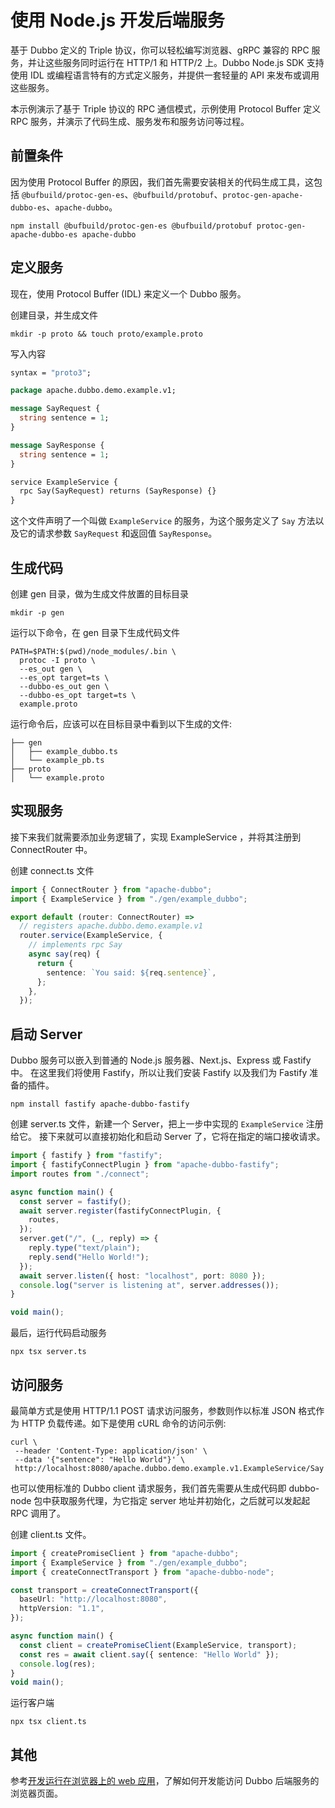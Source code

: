 # 使用 Node.js 开发后端服务

基于 Dubbo 定义的 Triple 协议，你可以轻松编写浏览器、gRPC 兼容的 RPC 服务，并让这些服务同时运行在 HTTP/1 和 HTTP/2 上。Dubbo Node.js SDK 支持使用 IDL 或编程语言特有的方式定义服务，并提供一套轻量的 API 来发布或调用这些服务。

本示例演示了基于 Triple 协议的 RPC 通信模式，示例使用 Protocol Buffer 定义 RPC 服务，并演示了代码生成、服务发布和服务访问等过程。

## <span id="precondition">前置条件</span>

因为使用 Protocol Buffer 的原因，我们首先需要安装相关的代码生成工具，这包括 `@bufbuild/protoc-gen-es`、`@bufbuild/protobuf`、`protoc-gen-apache-dubbo-es`、`apache-dubbo`。

```Shell
npm install @bufbuild/protoc-gen-es @bufbuild/protobuf protoc-gen-apache-dubbo-es apache-dubbo
```

## <span id="defineService">定义服务</span>

现在，使用 Protocol Buffer (IDL) 来定义一个 Dubbo 服务。

创建目录，并生成文件

```Shell
mkdir -p proto && touch proto/example.proto
```

写入内容

```Protobuf
syntax = "proto3";

package apache.dubbo.demo.example.v1;

message SayRequest {
  string sentence = 1;
}

message SayResponse {
  string sentence = 1;
}

service ExampleService {
  rpc Say(SayRequest) returns (SayResponse) {}
}
```

这个文件声明了一个叫做 `ExampleService` 的服务，为这个服务定义了 `Say` 方法以及它的请求参数 `SayRequest` 和返回值 `SayResponse`。

## <span id="generateCode">生成代码</span>

创建 gen 目录，做为生成文件放置的目标目录

```
mkdir -p gen
```

运行以下命令，在 gen 目录下生成代码文件

```
PATH=$PATH:$(pwd)/node_modules/.bin \
  protoc -I proto \
  --es_out gen \
  --es_opt target=ts \
  --dubbo-es_out gen \
  --dubbo-es_opt target=ts \
  example.proto
```

运行命令后，应该可以在目标目录中看到以下生成的文件:

```Plain Text
├── gen
│   ├── example_dubbo.ts
│   └── example_pb.ts
├── proto
│   └── example.proto
```

## <span id="implementService">实现服务</span>

接下来我们就需要添加业务逻辑了，实现 ExampleService ，并将其注册到 ConnectRouter 中。

创建 connect.ts 文件

```typescript
import { ConnectRouter } from "apache-dubbo";
import { ExampleService } from "./gen/example_dubbo";

export default (router: ConnectRouter) =>
  // registers apache.dubbo.demo.example.v1
  router.service(ExampleService, {
    // implements rpc Say
    async say(req) {
      return {
        sentence: `You said: ${req.sentence}`,
      };
    },
  });
```

## <span id="startServer">启动 Server</span>

Dubbo 服务可以嵌入到普通的 Node.js 服务器、Next.js、Express 或 Fastify 中。
在这里我们将使用 Fastify，所以让我们安装 Fastify 以及我们为 Fastify 准备的插件。

```Shell
npm install fastify apache-dubbo-fastify
```

创建 server.ts 文件，新建一个 Server，把上一步中实现的 `ExampleService` 注册给它。
接下来就可以直接初始化和启动 Server 了，它将在指定的端口接收请求。

```typescript
import { fastify } from "fastify";
import { fastifyConnectPlugin } from "apache-dubbo-fastify";
import routes from "./connect";

async function main() {
  const server = fastify();
  await server.register(fastifyConnectPlugin, {
    routes,
  });
  server.get("/", (_, reply) => {
    reply.type("text/plain");
    reply.send("Hello World!");
  });
  await server.listen({ host: "localhost", port: 8080 });
  console.log("server is listening at", server.addresses());
}

void main();
```

最后，运行代码启动服务

```Shell
npx tsx server.ts
```

## <span id="accessService">访问服务</span>

最简单方式是使用 HTTP/1.1 POST 请求访问服务，参数则作以标准 JSON 格式作为 HTTP 负载传递。如下是使用 cURL 命令的访问示例:

```Shell
curl \
 --header 'Content-Type: application/json' \
 --data '{"sentence": "Hello World"}' \
 http://localhost:8080/apache.dubbo.demo.example.v1.ExampleService/Say
```

也可以使用标准的 Dubbo client 请求服务，我们首先需要从生成代码即 dubbo-node 包中获取服务代理，为它指定 server 地址并初始化，之后就可以发起起 RPC 调用了。

创建 client.ts 文件。

```typescript
import { createPromiseClient } from "apache-dubbo";
import { ExampleService } from "./gen/example_dubbo";
import { createConnectTransport } from "apache-dubbo-node";

const transport = createConnectTransport({
  baseUrl: "http://localhost:8080",
  httpVersion: "1.1",
});

async function main() {
  const client = createPromiseClient(ExampleService, transport);
  const res = await client.say({ sentence: "Hello World" });
  console.log(res);
}
void main();
```

运行客户端

```Shell
npx tsx client.ts
```

## 其他

参考[开发运行在浏览器上的 web 应用](../dubbo-web-example/README.md)，了解如何开发能访问 Dubbo 后端服务的浏览器页面。